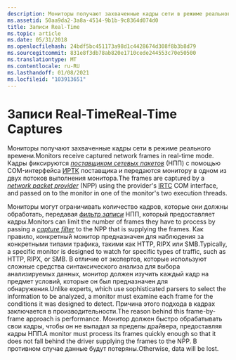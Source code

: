 ```yaml
---
description: Мониторы получают захваченные кадры сети в режиме реального времени. Кадры фиксируются поставщиком сетевых пакетов (НПП) с помощью COM-интерфейса ИРТК Providers и передаются монитору в одном из мониторов двух потоков выполнения.
ms.assetid: 50aa9da2-3a8a-4514-9b1b-9c8364d074d0
title: Записи Real-Time
ms.topic: article
ms.date: 05/31/2018
ms.openlocfilehash: 24bdf5bc451173a98d1c4428674d308f8b3b8d79
ms.sourcegitcommit: 831e8f3db78ab820e1710cede244553c70e50500
ms.translationtype: MT
ms.contentlocale: ru-RU
ms.lasthandoff: 01/08/2021
ms.locfileid: "103913651"
---
```

# <a name="real-time-captures"></a><span data-ttu-id="41f88-104">Записи Real-Time</span><span class="sxs-lookup"><span data-stu-id="41f88-104">Real-Time Captures</span></span>

<span data-ttu-id="41f88-105">Мониторы получают захваченные кадры сети в режиме реального времени.</span><span class="sxs-lookup"><span data-stu-id="41f88-105">Monitors receive captured network frames in real-time mode.</span></span> <span data-ttu-id="41f88-106">Кадры фиксируются [*поставщиком сетевых пакетов*](n.md) (НПП) с помощью COM-интерфейса [ИРТК](irtc.md) поставщика и передаются монитору в одном из двух потоков выполнения монитора.</span><span class="sxs-lookup"><span data-stu-id="41f88-106">The frames are captured by a [*network packet provider*](n.md) (NPP) using the provider's [IRTC](irtc.md) COM interface, and passed on to the monitor in one of the monitor's two execution threads.</span></span>

<span data-ttu-id="41f88-107">Мониторы могут ограничивать количество кадров, которые они должны обработать, передавая [*фильтр записи*](c.md) НПП, который предоставляет кадры.</span><span class="sxs-lookup"><span data-stu-id="41f88-107">Monitors can limit the number of frames they have to process by passing a [*capture filter*](c.md) to the NPP that is supplying the frames.</span></span> <span data-ttu-id="41f88-108">Как правило, конкретный монитор предназначен для наблюдения за конкретными типами трафика, такими как HTTP, RIPX или SMB.</span><span class="sxs-lookup"><span data-stu-id="41f88-108">Typically, a specific monitor is designed to watch for specific types of traffic, such as HTTP, RIPX, or SMB.</span></span> <span data-ttu-id="41f88-109">В отличие от экспертов, которые используют сложные средства синтаксического анализа для выбора анализируемых данных, монитор должен изучить каждый кадр на предмет условий, которые он был предназначен для обнаружения.</span><span class="sxs-lookup"><span data-stu-id="41f88-109">Unlike experts, which use sophisticated parsers to select the information to be analyzed, a monitor must examine each frame for the conditions it was designed to detect.</span></span> <span data-ttu-id="41f88-110">Причина этого подхода в кадрах заключается в производительности.</span><span class="sxs-lookup"><span data-stu-id="41f88-110">The reason behind this frame-by-frame approach is performance.</span></span> <span data-ttu-id="41f88-111">Монитор должен быстро обрабатывать свои кадры, чтобы он не выпадал за пределы драйвера, предоставляя кадры НПП.</span><span class="sxs-lookup"><span data-stu-id="41f88-111">A monitor must process its frames quickly enough so that it does not fall behind the driver supplying the frames to the NPP.</span></span> <span data-ttu-id="41f88-112">В противном случае данные будут потеряны.</span><span class="sxs-lookup"><span data-stu-id="41f88-112">Otherwise, data will be lost.</span></span>

 

 



